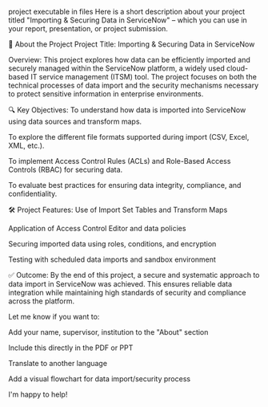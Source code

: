 project executable in files
Here is a short description about your project titled "Importing & Securing Data in ServiceNow" – which you can use in your report, presentation, or project submission.

📝 About the Project
Project Title: Importing & Securing Data in ServiceNow

Overview:
This project explores how data can be efficiently imported and securely managed within the ServiceNow platform, a widely used cloud-based IT service management (ITSM) tool. The project focuses on both the technical processes of data import and the security mechanisms necessary to protect sensitive information in enterprise environments.

🔍 Key Objectives:
To understand how data is imported into ServiceNow using data sources and transform maps.

To explore the different file formats supported during import (CSV, Excel, XML, etc.).

To implement Access Control Rules (ACLs) and Role-Based Access Controls (RBAC) for securing data.

To evaluate best practices for ensuring data integrity, compliance, and confidentiality.

🛠 Project Features:
Use of Import Set Tables and Transform Maps

Application of Access Control Editor and data policies

Securing imported data using roles, conditions, and encryption

Testing with scheduled data imports and sandbox environment

✅ Outcome:
By the end of this project, a secure and systematic approach to data import in ServiceNow was achieved. This ensures reliable data integration while maintaining high standards of security and compliance across the platform.

Let me know if you want to:

Add your name, supervisor, institution to the "About" section

Include this directly in the PDF or PPT

Translate to another language

Add a visual flowchart for data import/security process

I'm happy to help!

